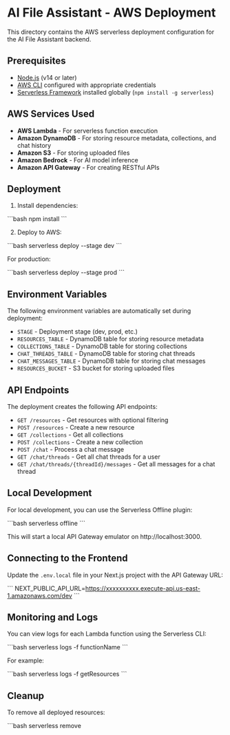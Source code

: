 # AI File Assistant - AWS Deployment

This directory contains the AWS serverless deployment configuration for the AI File Assistant backend.

## Prerequisites

- [Node.js](https://nodejs.org/) (v14 or later)
- [AWS CLI](https://aws.amazon.com/cli/) configured with appropriate credentials
- [Serverless Framework](https://www.serverless.com/) installed globally (`npm install -g serverless`)

## AWS Services Used

- **AWS Lambda** - For serverless function execution
- **Amazon DynamoDB** - For storing resource metadata, collections, and chat history
- **Amazon S3** - For storing uploaded files
- **Amazon Bedrock** - For AI model inference
- **Amazon API Gateway** - For creating RESTful APIs

## Deployment

1. Install dependencies:

\`\`\`bash
npm install
\`\`\`

2. Deploy to AWS:

\`\`\`bash
serverless deploy --stage dev
\`\`\`

For production:

\`\`\`bash
serverless deploy --stage prod
\`\`\`

## Environment Variables

The following environment variables are automatically set during deployment:

- `STAGE` - Deployment stage (dev, prod, etc.)
- `RESOURCES_TABLE` - DynamoDB table for storing resource metadata
- `COLLECTIONS_TABLE` - DynamoDB table for storing collections
- `CHAT_THREADS_TABLE` - DynamoDB table for storing chat threads
- `CHAT_MESSAGES_TABLE` - DynamoDB table for storing chat messages
- `RESOURCES_BUCKET` - S3 bucket for storing uploaded files

## API Endpoints

The deployment creates the following API endpoints:

- `GET /resources` - Get resources with optional filtering
- `POST /resources` - Create a new resource
- `GET /collections` - Get all collections
- `POST /collections` - Create a new collection
- `POST /chat` - Process a chat message
- `GET /chat/threads` - Get all chat threads for a user
- `GET /chat/threads/{threadId}/messages` - Get all messages for a chat thread

## Local Development

For local development, you can use the Serverless Offline plugin:

\`\`\`bash
serverless offline
\`\`\`

This will start a local API Gateway emulator on http://localhost:3000.

## Connecting to the Frontend

Update the `.env.local` file in your Next.js project with the API Gateway URL:

\`\`\`
NEXT_PUBLIC_API_URL=https://xxxxxxxxxx.execute-api.us-east-1.amazonaws.com/dev
\`\`\`

## Monitoring and Logs

You can view logs for each Lambda function using the Serverless CLI:

\`\`\`bash
serverless logs -f functionName
\`\`\`

For example:

\`\`\`bash
serverless logs -f getResources
\`\`\`

## Cleanup

To remove all deployed resources:

\`\`\`bash
serverless remove
